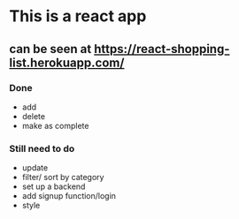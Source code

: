 # This is a react app
## can be seen at https://react-shopping-list.herokuapp.com/
### Done
* add
* delete
* make as complete
### Still need to do
* update
* filter/ sort by category
* set up a backend
* add signup function/login
* style 
